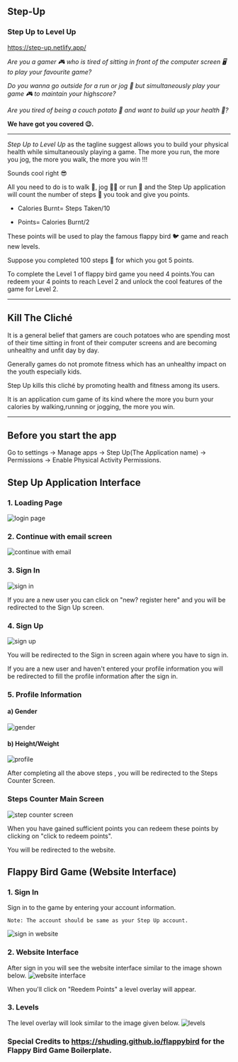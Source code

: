## Step-Up
### Step Up to Level Up
https://step-up.netlify.app/

*Are you a gamer 🎮 who is tired of sitting in front of the computer screen 🖥️ to play your favourite game?*

*Do you wanna go outside for a run or jog 🏃 but simultaneously play your game 🎮 to maintain your highscore?*

*Are you tired of being a couch potato 🥔 and want to build up your health 💪?*

**We have got you covered 😉.** 

---

*Step Up to Level Up* as the tagline suggest allows you to build your physical health while simultaneously playing a game. 
The more you run, the more you jog, the more you walk, the more you win !!!

Sounds cool right 😎

All you need to do is to walk 🚶, jog 🏃‍♂️ or run 🏃 and the Step Up application will count the number of steps 👣 you took and give you points.

- Calories Burnt= Steps Taken/10

- Points= Calories Burnt/2

These points will be used to play the famous flappy bird 🐦 game and reach new levels.

Suppose you completed 100 steps 👣 for which you got 5 points.

To complete the Level 1 of flappy bird game you need 4 points.You can redeem your 4 points to reach Level 2 and unlock the cool features of the game for Level 2.

---

## Kill The Cliché
  It is a general belief that gamers are couch potatoes who are spending most of their time sitting in front of their computer screens and are becoming unhealthy and   unfit day by day.
  
  Generally games do not promote fitness which has an unhealthy impact on the youth especially kids.
  
  Step Up kills this cliché by promoting health and fitness among its users.
  
  It is an application cum game of its kind where the more you burn your calories by walking,running or jogging, the more you win.
  
---
  
## Before you start the app
Go to settings -> Manage apps -> Step Up(The Application name) -> Permissions -> Enable Physical Activity Permissions.

## Step Up Application Interface
  ### 1. Loading Page
![login page](https://user-images.githubusercontent.com/90386813/150668904-a52d88f5-70cb-4a7a-953d-5bdde1156fbf.jpg)

  ### 2. Continue with email screen
![continue with email](https://user-images.githubusercontent.com/90386813/150668947-d189ac2f-2260-46e5-915a-4533040049bc.jpg)

  ### 3. Sign In
![sign in](https://user-images.githubusercontent.com/90386813/150668964-0a19c384-2895-4861-b4e5-720b3a09dd55.jpg)

If you are a new user you can click on "new? register here" and you will be redirected to the Sign Up screen.

  ### 4. Sign Up
![sign up](https://user-images.githubusercontent.com/90386813/150669007-8c92e542-c739-492a-8078-c3188d08de64.jpg)

You will be redirected to the Sign in screen again where you have to sign in.

If you are a new user and haven't entered your profile information you will be redirected to fill the profile information after the sign in.

  ### 5. Profile Information

   #### a) Gender
   
   ![gender](https://user-images.githubusercontent.com/90386813/150669114-8759060f-20a9-4270-88a5-b794dc09ea88.jpg)

   #### b) Height/Weight
   ![profile](https://user-images.githubusercontent.com/90386813/150669103-70e4f541-0d79-4f03-9f56-b60513fb603f.jpg)
    
   After completing all the above steps , you will be redirected to the Steps Counter Screen.
    
  ### Steps Counter Main Screen
  ![step counter screen](https://user-images.githubusercontent.com/90386813/150669298-01abe08f-4263-4ae2-b943-8f404e167847.jpg)

   When you have gained sufficient points you can redeem these points by clicking on "click to redeem points".
   
   You will be redirected to the website.
   
## Flappy Bird Game (Website Interface)
  ### 1. Sign In 
   Sign in to the game by entering your account information.
    
    Note: The account should be same as your Step Up account.    
   ![sign in website](https://user-images.githubusercontent.com/90386813/150669710-58187ae1-1473-4be9-aacd-fda51e79613f.jpg)
   
  ### 2. Website Interface
   After sign in you will see the website interface similar to the image shown below.
   ![website interface](https://user-images.githubusercontent.com/90386813/150669737-5ea94778-4340-4b67-92b2-67a2bb57be6a.jpg)
   
   When you'll click on "Reedem Points" a level overlay will appear.

  ### 3. Levels 
   The level overlay will look similar to the image given below.
   ![levels](https://user-images.githubusercontent.com/90386813/150669806-5676fa4c-832b-403a-97df-2940ddf2e1b1.jpg)

### Special Credits to https://shuding.github.io/flappybird for the Flappy Bird Game Boilerplate.
